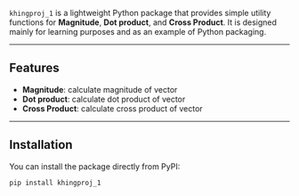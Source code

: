 `khingproj_1` is a lightweight Python package that provides simple utility functions
for **Magnitude**, **Dot product**, and **Cross Product**.
It is designed mainly for learning purposes and as an example of Python packaging.

---

## Features
- **Magnitude**: calculate magnitude of vector
- **Dot product**: calculate dot product of vector
- **Cross Product**: calculate cross product of vector

---

## Installation

You can install the package directly from PyPI:

```bash
pip install khingproj_1
